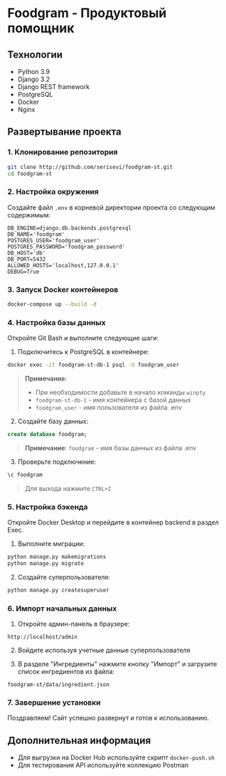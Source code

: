 # Foodgram - Продуктовый помощник

## Технологии
- Python 3.9
- Django 3.2
- Django REST framework
- PostgreSQL
- Docker
- Nginx

## Развертывание проекта

### 1. Клонирование репозитория
```bash
git clone http://github.com/serisevi/foodgram-st.git
cd foodgram-st
```

### 2. Настройка окружения
Создайте файл `.env` в корневой директории проекта со следующим содержимым:
```
DB_ENGINE=django.db.backends.postgresql
DB_NAME='foodgram'
POSTGRES_USER='foodgram_user'
POSTGRES_PASSWORD='foodgram_password'
DB_HOST='db'
DB_PORT=5432
ALLOWED_HOSTS='localhost,127.0.0.1'
DEBUG=True
```

### 3. Запуск Docker контейнеров
```bash
docker-compose up --build -d
```

### 4. Настройка базы данных

Откройте Git Bash и выполните следующие шаги:

1. Подключитесь к PostgreSQL в контейнере:
```bash
docker exec -it foodgram-st-db-1 psql -U foodgram_user
```
> **Примечание**: 
> - При необходимости добавьте в начало команды `winpty`
> - `foodgram-st-db-1` - имя контейнера с базой данных
> - `foodgram_user` - имя пользователя из файла .env

2. Создайте базу данных:
```sql
create database foodgram;
```
> **Примечание**: `foodgram` - имя базы данных из файла .env

3. Проверьте подключение:
```sql
\c foodgram
```
> Для выхода нажмите `CTRL+Z`

### 5. Настройка бэкенда

Откройте Docker Desktop и перейдите в контейнер backend в раздел Exec.

1. Выполните миграции:
```bash
python manage.py makemigrations
python manage.py migrate
```

2. Создайте суперпользователя:
```bash
python manage.py createsuperuser
```

### 6. Импорт начальных данных

1. Откройте админ-панель в браузере:
```
http://localhost/admin
```

2. Войдите используя учетные данные суперпользователя

3. В разделе "Ингредиенты" нажмите кнопку "Импорт" и загрузите список ингредиентов из файла:
```
foodgram-st/data/ingredient.json
```

### 7. Завершение установки

Поздравляем! Сайт успешно развернут и готов к использованию.

## Дополнительная информация

- Для выгрузки на Docker Hub используйте скрипт `docker-push.sh`
- Для тестирования API используйте коллекцию Postman